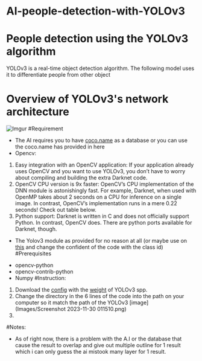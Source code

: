 # AI-people-detection-with-YOLOv3
# People detection using the YOLOv3 algorithm
YOLOv3 is a real-time object detection algorithm. The following model uses it to differentiate people from other object
# Overview of YOLOv3's network architecture
![Imgur](https://i.stack.imgur.com/eZkfj.png)
#Requirement
- The AI requires you to have [coco.name](http://mscoco.org/dataset/#overview) as a database or you can use the coco.name has provided in here
- Opencv:
1. Easy integration with an OpenCV application: If your application already uses OpenCV and you want to use YOLOv3, you don’t have to worry about compiling and building the extra Darknet code.
2. OpenCV CPU version is 9x faster: OpenCV’s CPU implementation of the DNN module is astonishingly fast. For example, Darknet, when used with OpenMP takes about 2 seconds on a CPU for inference on a single image. In contrast, OpenCV’s implementation runs in a mere 0.22 seconds! Check out table below.
3. Python support: Darknet is written in C and does not officially support Python. In contrast, OpenCV does. There are python ports available for Darknet, though.
- The Yolov3 module as provided for no reason at all (or maybe use on [this](https://pjreddie.com/darknet/yolo/) and change the confident of the code with the class id)
#Prerequisites
* opencv-python
* opencv-contrib-python
* Numpy
#Instruction:
1. Download the [config](https://github.com/pjreddie/darknet/blob/master/cfg/yolov3-spp.cfg) with the [weight](https://pjreddie.com/media/files/yolov3-spp.weights) of YOLOv3 spp.
2. Change the directory in the 6 lines of the code into the path on your computer so it match the path of the YOLOv3
[image](Images/Screenshot 2023-11-30 011510.png)
3. 

#Notes:
* As of right now, there is a problem with the A.I or the database that cause the result to overlap and give out multiple outline for 1 result which i can only guess the ai mistook many layer for 1 result.
